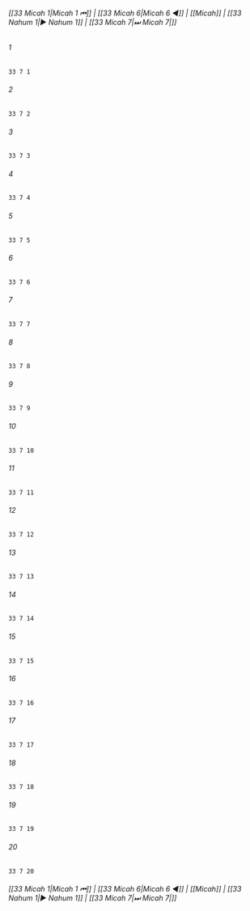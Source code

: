 
###### [[33 Micah 1|Micah 1 ⏮]] | [[33 Micah 6|Micah 6 ◀]] | [[Micah]] | [[33 Nahum 1|▶ Nahum 1]] | [[33 Micah 7|⏭ Micah 7|]]

###### 1
``` verse
33 7 1 
```
###### 2
``` verse
33 7 2 
```
###### 3
``` verse
33 7 3 
```
###### 4
``` verse
33 7 4 
```
###### 5
``` verse
33 7 5 
```
###### 6
``` verse
33 7 6 
```
###### 7
``` verse
33 7 7 
```
###### 8
``` verse
33 7 8 
```
###### 9
``` verse
33 7 9 
```
###### 10
``` verse
33 7 10 
```
###### 11
``` verse
33 7 11 
```
###### 12
``` verse
33 7 12 
```
###### 13
``` verse
33 7 13 
```
###### 14
``` verse
33 7 14 
```
###### 15
``` verse
33 7 15 
```
###### 16
``` verse
33 7 16 
```
###### 17
``` verse
33 7 17 
```
###### 18
``` verse
33 7 18 
```
###### 19
``` verse
33 7 19 
```
###### 20
``` verse
33 7 20 
```

###### [[33 Micah 1|Micah 1 ⏮]] | [[33 Micah 6|Micah 6 ◀]] | [[Micah]] | [[33 Nahum 1|▶ Nahum 1]] | [[33 Micah 7|⏭ Micah 7|]]

